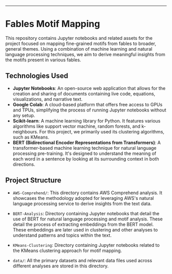 ---

# Fables Motif Mapping

This repository contains Jupyter notebooks and related assets for the project focused on mapping fine-grained motifs from fables to broader, general themes. Using a combination of machine learning and natural language processing techniques, we aim to derive meaningful insights from the motifs present in various fables.

## Technologies Used

- **Jupyter Notebooks**: An open-source web application that allows for the creation and sharing of documents containing live code, equations, visualizations, and narrative text.
- **Google Colab**: A cloud-based platform that offers free access to GPUs and TPUs, simplifying the process of running Jupyter notebooks without any setup.
- **Scikit-learn**: A machine learning library for Python. It features various algorithms like support vector machine, random forests, and k-neighbours. For this project, we primarily used its clustering algorithms, such as KMeans.
- **BERT (Bidirectional Encoder Representations from Transformers)**: A transformer-based machine learning technique for natural language processing pre-training. It's designed to understand the meaning of each word in a sentence by looking at its surrounding context in both directions.

## Project Structure

- `AWS-Comprehend/`: This directory contains AWS Comprehend analysis. It showcases the methodology adopted for leveraging AWS's natural language processing service to derive insights from the text data.

- `BERT-Analysis`: Directory containing Jupyter notebooks that detail the use of BERT for natural language processing and motif analysis. These detail the process of extracting embeddings from the BERT model. These embeddings are later used in clustering and other analyses to understand patterns and topics within the text.

- `KMeans-Clustering`: Directory containing Jupyter notebooks related to the KMeans clustering approach for motif mapping.

- `data/`: All the primary datasets and relevant data files used across different analyses are stored in this directory.
